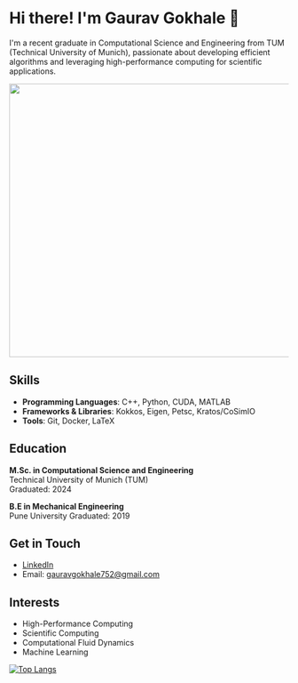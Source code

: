 # Hi there! I'm Gaurav Gokhale 👋
I'm a recent graduate in Computational Science and Engineering from TUM (Technical University of Munich), passionate about developing efficient algorithms and leveraging high-performance computing for scientific applications.

<div align="center">
  <img width="800" height="492" src="videos/droplet.gif">
</div>

## Skills
- **Programming Languages**: C++, Python, CUDA, MATLAB
- **Frameworks & Libraries**: Kokkos, Eigen, Petsc, Kratos/CoSimIO
- **Tools**: Git, Docker, LaTeX

## Education
**M.Sc. in Computational Science and Engineering**  
Technical University of Munich (TUM)  
Graduated: 2024  

**B.E in Mechanical Engineering**  
Pune University
Graduated: 2019 

## Get in Touch
- [LinkedIn](https://www.linkedin.com/in/gaurav-gokhale/)
- Email: gauravgokhale752@gmail.com

## Interests
- High-Performance Computing
- Scientific Computing
- Computational Fluid Dynamics
- Machine Learning

[![Top Langs](https://github-readme-stats.vercel.app/api/top-langs/?username=gaurav44&layout=donut)](https://github.com/gaurav44/github-readme-stats)


